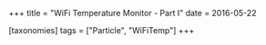 +++
title = "WiFi Temperature Monitor - Part I"
date = 2016-05-22

[taxonomies]
tags = ["Particle", "WiFiTemp"]
+++


